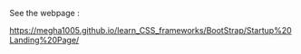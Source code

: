 See the webpage :

https://megha1005.github.io/learn_CSS_frameworks/BootStrap/Startup%20Landing%20Page/
